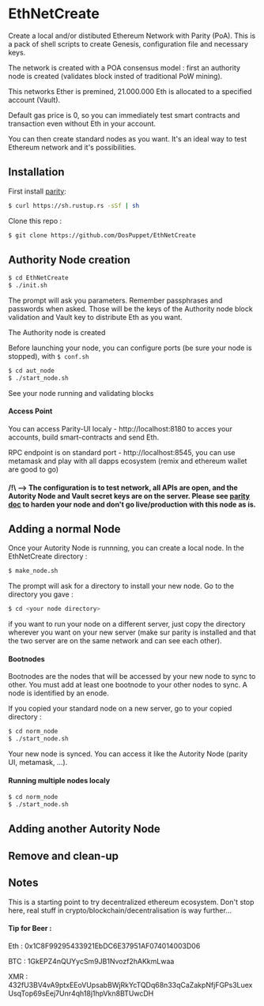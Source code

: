 # EthNetCreate
Create a local and/or distibuted Ethereum Network with Parity (PoA).
This is a pack of shell scripts to create Genesis, configuration file and necessary keys.

The network is created with a POA consensus model : first an authority node is created (validates block insted of traditional PoW mining). 

This networks Ether is premined, 21.000.000 Eth is allocated to a specified account (Vault).

Default gas price is 0, so you can immediately test smart contracts and transaction even without Eth in your account.

You can then create standard nodes as you want. It's an ideal way to test Ethereum network and it's possibilities.

## Installation 

First install [parity](https://github.com/paritytech/parity):

```bash
$ curl https://sh.rustup.rs -sSf | sh
```

Clone this repo :
```bash
$ git clone https://github.com/DosPuppet/EthNetCreate
```

## Authority Node creation

```bash
$ cd EthNetCreate
$ ./init.sh
```

The prompt will ask you parameters. Remember passphrases and passwords when asked. Those will be the keys of the Authority node block validation and Vault key to distribute Eth as you want.

The Authority node is created


Before launching your node, you can configure ports (be sure your node is stopped), with ```$ conf.sh```

```bash
$ cd aut_node
$ ./start_node.sh
```

See your node running and validating blocks


#### Access Point

You can access Parity-UI localy - http://localhost:8180 to acces your accounts, build smart-contracts and send Eth.

RPC endpoint is on standard port - http://localhost:8545, you can use metamask and play with all dapps ecosystem (remix and ethereum wallet are good to go)

#### /!\ --> The configuration is to test network, all APIs are open, and the Autority Node and Vault secret keys are on the server. Please see [parity doc](https://wiki.parity.io/) to harden your node and don't go live/production with this node as is.

## Adding a normal Node

Once your Autority Node is runnning, you can create a local node. 
In the EthNetCreate directory :

```bash
$ make_node.sh
```
The prompt will ask for a directory to install your new node.
Go to the directory you gave :

```bash
$ cd <your node directory>
````

if you want to run your node on a different server, just copy the directory wherever you want on your new server (make sur parity is installed and that the two server are on the same network and can see each other).

#### Bootnodes

Bootnodes are the nodes that will be accessed by your new node to sync to other. You must add at least one bootnode to your other nodes to sync. A node is identified by an enode.




If you copied your standard node on a new server, go to your copied directory :
```bash
$ cd norm_node
$ ./start_node.sh
```
Your new node is synced.
You can access it like the Autority Node (parity UI, metamask, ...).

#### Running multiple nodes localy 

```bash
$ cd norm_node
$ ./start_node.sh
```

## Adding another Autority Node

## Remove and clean-up

## Notes

This is a starting point to try decentralized ethereum ecosystem. Don't stop here, real stuff in crypto/blockchain/decentralisation is way further...


#### Tip for Beer :

Eth : 0x1C8F99295433921EbDC6E37951AF074014003D06

BTC : 1GkEPZ4nQUYycSm9JB1Nvozf2hAKkmLwaa

XMR : 432fU3BV4vA9ptxEEoVUpsabBWjRkYcTQDq68n33qCaZakpNfjFGPs3LuexUsqTop69sEej7Unr4qh18j1hpVkn8BTUwcDH








